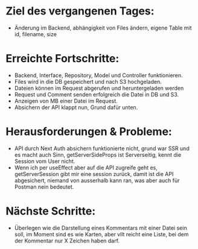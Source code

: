 # Ziel des vergangenen Tages:
- Änderung im Backend, abhängigkeit von Files ändern, eigene Table mit id, filename, size

# Erreichte Fortschritte:
- Backend, Interface, Repository, Model und Controller funktionieren.
- Files wird in die DB gespeichert und nach S3 hochgeladen.
- Dateien können im Request abgerufen und heruntergeladen werden
- Request und Comment senden erfolgreich die Datei in DB und S3.
- Anzeigen von MB einer Datei im Request.
- Absichern der API klappt nun, Grund dafür unten.

# Herausforderungen & Probleme:
- API durch Next Auth absichern funktionierte nicht, grund war SSR und es macht auch Sinn, getServerSideProps ist Serverseitig, kennt die Session vom User nicht.
- Wenn ich per useEffect aber auf die API zugreife geht es, getServerSession gibt mir eine session zurück, damit ist die API abgesichert, niemand von ausserhalb kann ran, was aber auch für Postman nein bedeutet.

# Nächste Schritte:
- Überlegen wie die Darstellung eines Kommentars mit einer Datei sein soll, im Moment sind es wie Karten, aber vllt reicht eine Liste, bei dem der Kommentar nur X Zeichen haben darf.